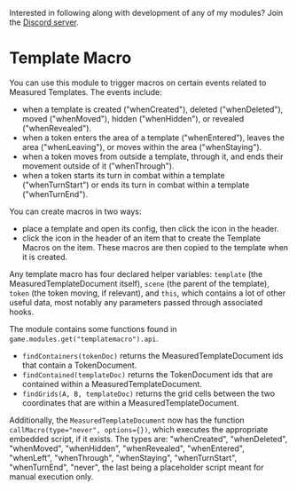Interested in following along with development of any of my modules? Join the [Discord server](https://discord.gg/QAG8eWABGT). 

# Template Macro
You can use this module to trigger macros on certain events related to Measured Templates. The events include:
- when a template is created ("whenCreated"), deleted ("whenDeleted"), moved ("whenMoved"), hidden ("whenHidden"), or revealed ("whenRevealed").
- when a token enters the area of a template ("whenEntered"), leaves the area ("whenLeaving"), or moves within the area ("whenStaying").
- when a token moves from outside a template, through it, and ends their movement outside of it ("whenThrough").
- when a token starts its turn in combat within a template ("whenTurnStart") or ends its turn in combat within a template ("whenTurnEnd").

You can create macros in two ways:
- place a template and open its config, then click the icon in the header.
- click the icon in the header of an item that to create the Template Macros on the item. These macros are then copied to the template when it is created.

Any template macro has four declared helper variables: `template` (the MeasuredTemplateDocument itself), `scene` (the parent of the template), `token` (the token moving, if relevant), and `this`, which contains a lot of other useful data, most notably any parameters passed through associated hooks.

The module contains some functions found in `game.modules.get("templatemacro").api`.
- `findContainers(tokenDoc)` returns the MeasuredTemplateDocument ids that contain a TokenDocument.
- `findContained(templateDoc)` returns the TokenDocument ids that are contained within a MeasuredTemplateDocument.
- `findGrids(A, B, templateDoc)` returns the grid cells between the two coordinates that are within a MeasuredTemplateDocument.

Additionally, the `MeasuredTemplateDocument` now has the function `callMacro(type="never", options={})`, which executes the appropriate embedded script, if it exists. The types are: "whenCreated", "whenDeleted", "whenMoved", "whenHidden", "whenRevealed", "whenEntered", "whenLeft", "whenThrough", "whenStaying", "whenTurnStart", "whenTurnEnd", "never", the last being a placeholder script meant for manual execution only.
